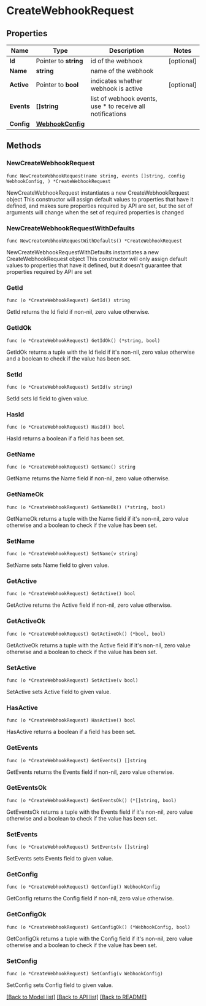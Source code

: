 # CreateWebhookRequest

## Properties

Name | Type | Description | Notes
------------ | ------------- | ------------- | -------------
**Id** | Pointer to **string** | id of the webhook | [optional] 
**Name** | **string** | name of the webhook | 
**Active** | Pointer to **bool** | indicates whether webhook is active | [optional] 
**Events** | **[]string** | list of webhook events, use * to receive all notifications | 
**Config** | [**WebhookConfig**](WebhookConfig.md) |  | 

## Methods

### NewCreateWebhookRequest

`func NewCreateWebhookRequest(name string, events []string, config WebhookConfig, ) *CreateWebhookRequest`

NewCreateWebhookRequest instantiates a new CreateWebhookRequest object
This constructor will assign default values to properties that have it defined,
and makes sure properties required by API are set, but the set of arguments
will change when the set of required properties is changed

### NewCreateWebhookRequestWithDefaults

`func NewCreateWebhookRequestWithDefaults() *CreateWebhookRequest`

NewCreateWebhookRequestWithDefaults instantiates a new CreateWebhookRequest object
This constructor will only assign default values to properties that have it defined,
but it doesn't guarantee that properties required by API are set

### GetId

`func (o *CreateWebhookRequest) GetId() string`

GetId returns the Id field if non-nil, zero value otherwise.

### GetIdOk

`func (o *CreateWebhookRequest) GetIdOk() (*string, bool)`

GetIdOk returns a tuple with the Id field if it's non-nil, zero value otherwise
and a boolean to check if the value has been set.

### SetId

`func (o *CreateWebhookRequest) SetId(v string)`

SetId sets Id field to given value.

### HasId

`func (o *CreateWebhookRequest) HasId() bool`

HasId returns a boolean if a field has been set.

### GetName

`func (o *CreateWebhookRequest) GetName() string`

GetName returns the Name field if non-nil, zero value otherwise.

### GetNameOk

`func (o *CreateWebhookRequest) GetNameOk() (*string, bool)`

GetNameOk returns a tuple with the Name field if it's non-nil, zero value otherwise
and a boolean to check if the value has been set.

### SetName

`func (o *CreateWebhookRequest) SetName(v string)`

SetName sets Name field to given value.


### GetActive

`func (o *CreateWebhookRequest) GetActive() bool`

GetActive returns the Active field if non-nil, zero value otherwise.

### GetActiveOk

`func (o *CreateWebhookRequest) GetActiveOk() (*bool, bool)`

GetActiveOk returns a tuple with the Active field if it's non-nil, zero value otherwise
and a boolean to check if the value has been set.

### SetActive

`func (o *CreateWebhookRequest) SetActive(v bool)`

SetActive sets Active field to given value.

### HasActive

`func (o *CreateWebhookRequest) HasActive() bool`

HasActive returns a boolean if a field has been set.

### GetEvents

`func (o *CreateWebhookRequest) GetEvents() []string`

GetEvents returns the Events field if non-nil, zero value otherwise.

### GetEventsOk

`func (o *CreateWebhookRequest) GetEventsOk() (*[]string, bool)`

GetEventsOk returns a tuple with the Events field if it's non-nil, zero value otherwise
and a boolean to check if the value has been set.

### SetEvents

`func (o *CreateWebhookRequest) SetEvents(v []string)`

SetEvents sets Events field to given value.


### GetConfig

`func (o *CreateWebhookRequest) GetConfig() WebhookConfig`

GetConfig returns the Config field if non-nil, zero value otherwise.

### GetConfigOk

`func (o *CreateWebhookRequest) GetConfigOk() (*WebhookConfig, bool)`

GetConfigOk returns a tuple with the Config field if it's non-nil, zero value otherwise
and a boolean to check if the value has been set.

### SetConfig

`func (o *CreateWebhookRequest) SetConfig(v WebhookConfig)`

SetConfig sets Config field to given value.



[[Back to Model list]](../README.md#documentation-for-models) [[Back to API list]](../README.md#documentation-for-api-endpoints) [[Back to README]](../README.md)


